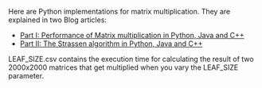 Here are Python implementations for matrix multiplication.
They are explained in two Blog articles:
* [Part I: Performance of Matrix multiplication in Python, Java and C++](http://martin-thoma.com/matrix-multiplication-python-java-cpp)
* [Part II: The Strassen algorithm in Python, Java and C++](http://martin-thoma.com/strassen-algorithm-in-python-java-cpp)

LEAF_SIZE.csv contains the execution time for calculating the
result of two 2000x2000 matrices that get multiplied when you vary
the LEAF_SIZE parameter.
